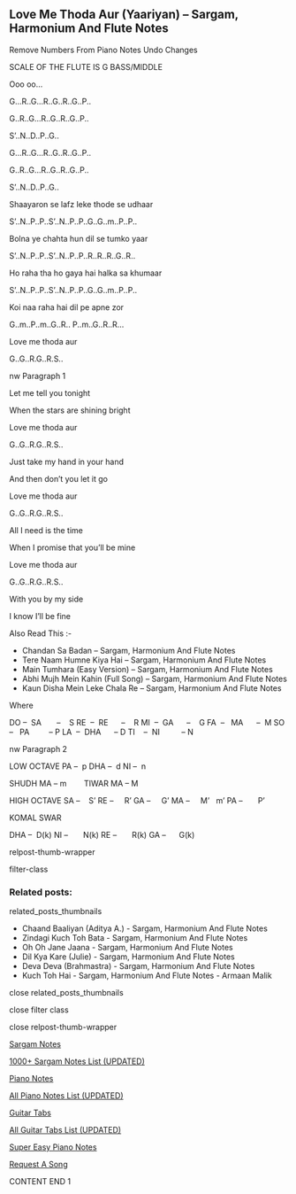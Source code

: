 
## Love Me Thoda Aur (Yaariyan) – Sargam, Harmonium And Flute Notes

Remove Numbers From Piano Notes
Undo Changes

SCALE OF THE FLUTE IS G BASS/MIDDLE

Ooo oo…

G…R..G…R..G..R..G..P..

G..R..G…R..G..R..G..P..

S’..N..D..P..G..

G…R..G…R..G..R..G..P..

G..R..G…R..G..R..G..P..

S’..N..D..P..G..

Shaayaron se lafz leke thode se udhaar

S’..N..P..P..S’..N..P..P..G..G..m..P..P..

Bolna ye chahta hun dil se tumko yaar

S’..N..P..P..S’..N..P..P..R..R..R..G..R..

Ho raha tha ho gaya hai halka sa khumaar

S’..N..P..P..S’..N..P..P..G..G..m..P..P..

Koi naa raha hai dil pe apne zor

G..m..P..m..G..R.. P..m..G..R..R…

Love me thoda aur

G..G..R.G..R.S..

nw Paragraph 1

Let me tell you tonight

When the stars are shining bright

Love me thoda aur

G..G..R.G..R.S..

Just take my hand in your hand

And then don’t you let it go

Love me thoda aur

G..G..R.G..R.S..

All I need is the time

When I promise that you’ll be mine

Love me thoda aur

G..G..R.G..R.S..

With you by my side

I know I’ll be fine

Also Read This :-

* Chandan Sa Badan – Sargam, Harmonium And Flute Notes
* Tere Naam Humne Kiya Hai – Sargam, Harmonium And Flute Notes
* Main Tumhara (Easy Version) – Sargam, Harmonium And Flute Notes
* Abhi Mujh Mein Kahin (Full Song) – Sargam, Harmonium And Flute Notes
* Kaun Disha Mein Leke Chala Re – Sargam, Harmonium And Flute Notes

Where

DO –  SA       –    S
RE  –  RE      –    R
MI  –  GA      –    G
FA  –   MA      –  M
SO  –   PA         – P
LA  –  DHA      – D
TI    –  NI          – N

nw Paragraph 2

LOW OCTAVE
PA –  p
DHA –  d
NI –  n

SHUDH MA – m        TIWAR MA – M

HIGH OCTAVE
SA –    S’
RE –     R’
GA –     G’
MA –     M’   m’
PA –       P’

KOMAL SWAR

DHA –  D(k)
NI –       N(k)
RE –       R(k)
GA –      G(k)

relpost-thumb-wrapper

filter-class

### Related posts:

related_posts_thumbnails

* Chaand Baaliyan (Aditya A.) - Sargam, Harmonium And Flute Notes
* Zindagi Kuch Toh Bata - Sargam, Harmonium And Flute Notes
* Oh Oh Jane Jaana - Sargam, Harmonium And Flute Notes
* Dil Kya Kare (Julie) - Sargam, Harmonium And Flute Notes
* Deva Deva (Brahmastra) - Sargam, Harmonium And Flute Notes
* Kuch Toh Hai - Sargam, Harmonium And Flute Notes - Armaan Malik

close related_posts_thumbnails

close filter class

close relpost-thumb-wrapper

[Sargam Notes](https://www.notationsworld.com/sargam-notes.html)

[1000+ Sargam Notes List (UPDATED)](https://www.notationsworld.com/all-songs-list-sargam-notes.html)

[Piano Notes](https://www.notationsworld.com/piano-notes.html)

[All Piano Notes List (UPDATED)](https://www.notationsworld.com/all-songs-list-piano-notes.html)

[Guitar Tabs](https://www.notationsworld.com/guitar-tabs.html)

[All Guitar Tabs List (UPDATED)](https://www.notationsworld.com/all-songs-list-guitar-tabs.html)

[Super Easy Piano Notes](https://studywall.in/)

[Request A Song](https://www.notationsworld.com/request-a-song.html)

CONTENT END 1

